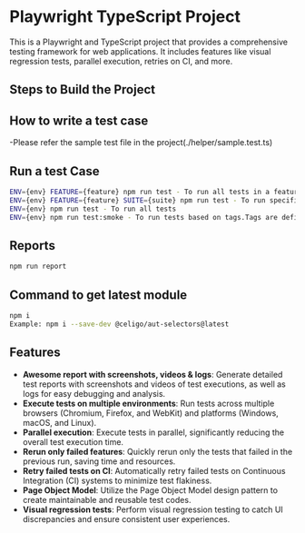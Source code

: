 # Playwright TypeScript Project

This is a Playwright and TypeScript project that provides a comprehensive testing framework for web applications. It includes features like visual regression tests, parallel execution, retries on CI, and more.

## Steps to Build the Project

## How to write a test case
-Please refer the sample test file in the project(./helper/sample.test.ts)
## Run a test Case
```sh
ENV={env} FEATURE={feature} npm run test - To run all tests in a feature
ENV={env} FEATURE={feature} SUITE={suite} npm run test - To run specific tests inside a feature and Suite
ENV={env} npm run test - To run all tests
ENV={env} npm run test:smoke - To run tests based on tags.Tags are defined in the test files
```

## Reports

```sh
npm run report
```

## Command to get latest module
```sh
npm i
Example: npm i --save-dev @celigo/aut-selectors@latest
```
## Features

- **Awesome report with screenshots, videos & logs**: Generate detailed test reports with screenshots and videos of test executions, as well as logs for easy debugging and analysis.
- **Execute tests on multiple environments**: Run tests across multiple browsers (Chromium, Firefox, and WebKit) and platforms (Windows, macOS, and Linux).
- **Parallel execution**: Execute tests in parallel, significantly reducing the overall test execution time.
- **Rerun only failed features**: Quickly rerun only the tests that failed in the previous run, saving time and resources.
- **Retry failed tests on CI**: Automatically retry failed tests on Continuous Integration (CI) systems to minimize test flakiness.
- **Page Object Model**: Utilize the Page Object Model design pattern to create maintainable and reusable test codes.
- **Visual regression tests**: Perform visual regression testing to catch UI discrepancies and ensure consistent user experiences.


